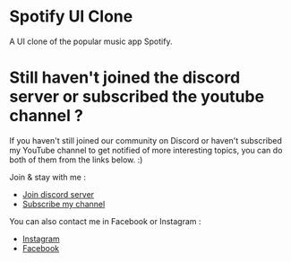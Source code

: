 # Spotify UI Clone

A UI clone of the popular music app Spotify.

# Still haven't joined the discord server or subscribed the youtube channel ?

If you haven't still joined our community on Discord or haven't subscribed my YouTube channel to get notified of more interesting topics, you can do both of them from the links below. :)

Join & stay with me :

- [Join discord server](https://discord.gg/WcbDuU8sba)
- [Subscribe my channel](https://www.youtube.com/channel/UC-kjowEjjeuk1BzfhcFKU9Q)

You can also contact me in Facebook or Instagram :
- [Instagram](https://instagram.com/generalcoding164?igshid=ZDdkNTZiNTM=)
- [Facebook](https://www.facebook.com/generalcoding164?mibextid=ZbWKwL)
